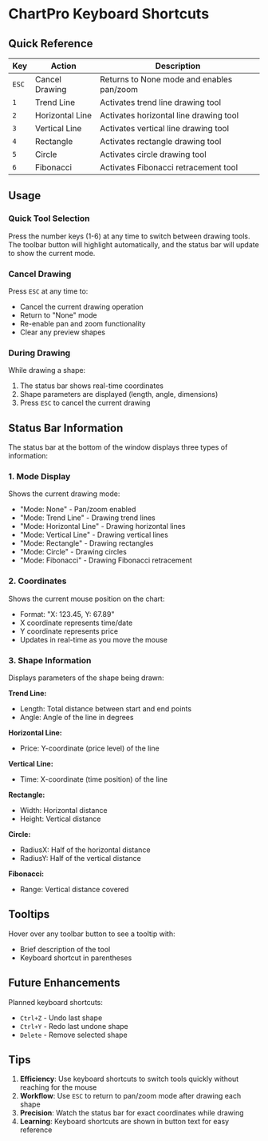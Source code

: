 # ChartPro Keyboard Shortcuts

## Quick Reference

| Key | Action | Description |
|-----|--------|-------------|
| `ESC` | Cancel Drawing | Returns to None mode and enables pan/zoom |
| `1` | Trend Line | Activates trend line drawing tool |
| `2` | Horizontal Line | Activates horizontal line drawing tool |
| `3` | Vertical Line | Activates vertical line drawing tool |
| `4` | Rectangle | Activates rectangle drawing tool |
| `5` | Circle | Activates circle drawing tool |
| `6` | Fibonacci | Activates Fibonacci retracement tool |

## Usage

### Quick Tool Selection
Press the number keys (1-6) at any time to switch between drawing tools. The toolbar button will highlight automatically, and the status bar will update to show the current mode.

### Cancel Drawing
Press `ESC` at any time to:
- Cancel the current drawing operation
- Return to "None" mode
- Re-enable pan and zoom functionality
- Clear any preview shapes

### During Drawing
While drawing a shape:
1. The status bar shows real-time coordinates
2. Shape parameters are displayed (length, angle, dimensions)
3. Press `ESC` to cancel the current drawing

## Status Bar Information

The status bar at the bottom of the window displays three types of information:

### 1. Mode Display
Shows the current drawing mode:
- "Mode: None" - Pan/zoom enabled
- "Mode: Trend Line" - Drawing trend lines
- "Mode: Horizontal Line" - Drawing horizontal lines
- "Mode: Vertical Line" - Drawing vertical lines
- "Mode: Rectangle" - Drawing rectangles
- "Mode: Circle" - Drawing circles
- "Mode: Fibonacci" - Drawing Fibonacci retracement

### 2. Coordinates
Shows the current mouse position on the chart:
- Format: "X: 123.45, Y: 67.89"
- X coordinate represents time/date
- Y coordinate represents price
- Updates in real-time as you move the mouse

### 3. Shape Information
Displays parameters of the shape being drawn:

**Trend Line:**
- Length: Total distance between start and end points
- Angle: Angle of the line in degrees

**Horizontal Line:**
- Price: Y-coordinate (price level) of the line

**Vertical Line:**
- Time: X-coordinate (time position) of the line

**Rectangle:**
- Width: Horizontal distance
- Height: Vertical distance

**Circle:**
- RadiusX: Half of the horizontal distance
- RadiusY: Half of the vertical distance

**Fibonacci:**
- Range: Vertical distance covered

## Tooltips

Hover over any toolbar button to see a tooltip with:
- Brief description of the tool
- Keyboard shortcut in parentheses

## Future Enhancements

Planned keyboard shortcuts:
- `Ctrl+Z` - Undo last shape
- `Ctrl+Y` - Redo last undone shape
- `Delete` - Remove selected shape

## Tips

1. **Efficiency**: Use keyboard shortcuts to switch tools quickly without reaching for the mouse
2. **Workflow**: Use `ESC` to return to pan/zoom mode after drawing each shape
3. **Precision**: Watch the status bar for exact coordinates while drawing
4. **Learning**: Keyboard shortcuts are shown in button text for easy reference
